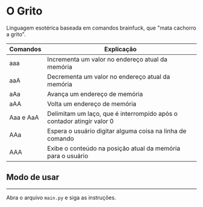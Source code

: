 # O Grito
Linguagem esotérica baseada em comandos brainfuck, que "mata cachorro a grito".

| Comandos | Explicação |
|----------|----------|
|aaa|Incrementa um valor no endereço atual da memória|
|aaA|Decrementa um valor no endereço atual da memória|
|aAa|Avança um endereço de memória|
|aAA|Volta um endereço de memória|
|Aaa e AaA|Delimitam um laço, que é interrompido após o contador atingir valor 0|
|AAa|Espera o usuário digitar alguma coisa na linha de comando|
|AAA|Exibe o conteúdo na posição atual da memória para o usuário|

## Modo de usar
---
Abra o arquivo `main.py` e siga as instruções.